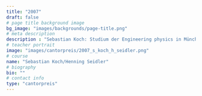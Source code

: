 ```yaml
---
title: "2007"
draft: false
# page title background image
bg_image: "images/backgrounds/page-title.png"
# meta description
description : "Sebastian Koch: Studium der Engineering physics in München, Doktorand bei Intel Mobile Communications; Henning Seidler: 2007-2010 Bachelor Mathematik in Halle, 2010/2011 Mathematik in Cambridge, 2011/2012 Wissenschaftlicher Mitarbeiter in Kassel, seit 2012 Master Mathematik an der TU Berlin"
# teacher portrait
image: "images/cantorpreis/2007_s_koch_h_seidler.png"
# course
name: "Sebastian Koch/Henning Seidler"
# biography
bio: ""
# contact info
type: "cantorpreis"
---
```

